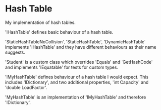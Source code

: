# Hash Table

My implementation of hash tables.

'IHashTable' defines basic behaviour of a hash table.

'StaticHashTableNoCollision', 'StaticHashTable', 'DynamicHashTable' implements 'IHashTable' and they have different behaviours as their name suggests.

'Student' is a custom class which overrides 'Equals' and 'GetHashCode' and implements 'IEquatable' for tests for custom types.

'IMyHashTable' defines behaviour of a hash table I would expect. This includes 'IDictionary', and two additional properties, 'int Capacity' and 'double LoadFactor'.

'MyHashTable' is an implementation of 'IMyHashTable' and therefore 'IDictionary'.
